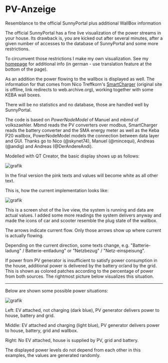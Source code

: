 # PV-Anzeige
Resemblance to the official SunnyPortal plus additional WallBox information

The official SunnyPortal has a fine live visualization of the power streams in your house.
Its drawback is, you are kicked out after several minutes, after a given number of accesses to the database of SunnyPortal and some more restrictions.

To circumvent those restrictions I make my own visualization. See my [homepage](http://harald-sattler.de/html/pv-anzeige.htm) for additional info (in german - use translation feature at the bottom of the page).

As an addition the power flowing to the wallbox is displayed as well. The information for that comes from Nico Treffkorn's [SmartCharger](https://web.archive.org/web/20211018170240/www.eb-systeme.de/?page_id=1265) (original site is offline, link redirects to web.archive.org), working together with some KEBA wall boxes.

There will be no statistics and no database, those are handled well by SunnyPortal.

The code is based on _PowerNodeModel_ of Manuel and _mbmd_ of volkszaehler. 
Mbmd reads the PV converters over modbus, SmartCharger reads the battery converter and the SMA energy meter as well as the Keba P20 wallbox, PowerNodeModel models the connection between data layer and GUI. Thanks go to Nico (@skynet74), Manuel (@mincequi), Andreas (@andig) and Andreas (@DerAndereAndi).

Modelled with QT Creator, the basic display shows up as follows:

![grafik](https://user-images.githubusercontent.com/26298406/128635477-f4f7ed47-aaed-43f9-93fd-ab3bc7f4b9b8.png)

In the final version the pink texts and values will become white as all other text.

This is, how the current implementation looks like:

![grafik](https://user-images.githubusercontent.com/26298406/150100975-b410f042-3a54-4f92-8d6e-6fdaa3609e60.png)

This is a screen shot of the live view, the system is running and data are actual values. I added some more readings the system delivers anyway and made the icons of car and scooter resemble the plug state of the wallbox.

The arrows indicate current flow. Only those arrows show up where current is actually flowing.

Depending on the current direction, some texts change, e.g. "Batterie-ladung" / Batterie-entladung" or "Netzbezug" / "Netz-einspeisung".

If power from PV generator is insufficient to satisfy power consumption in the house, additional power is delivered by the battery or/and by the grid. This is shown as colored patches according to the percentage of power from both sources. The rightmost picture below visualizes this situation.

----

Below are shown some possible power situations:

![grafik](https://user-images.githubusercontent.com/26298406/128638561-4f10fbc1-89bf-4901-b629-d7d414df77b6.png)

Left: EV attached, not charging (dark blue), PV generator delivers power to house, battery and grid.

Middle: EV attached and charging (light blue), PV generator delivers power to house, battery, grid and wallbox.

Right: No EV attached, house is supplied by PV, grid and battery.

The displayed power levels do not depend from each other in this examples, the values are generated randomly.
